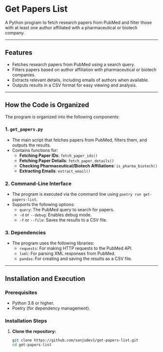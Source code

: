 # Get Papers List

A Python program to fetch research papers from PubMed and filter those with at least one author affiliated with a pharmaceutical or biotech company.

---

## **Features**

- Fetches research papers from PubMed using a search query.
- Filters papers based on author affiliation with pharmaceutical or biotech companies.
- Extracts relevant details, including emails of authors when available.
- Outputs results in a CSV format for easy viewing and analysis.

---

## **How the Code is Organized**

The program is organized into the following components:

### 1. **`get_papers.py`**
   - The main script that fetches papers from PubMed, filters them, and outputs the results.
   - Contains functions for:
     - **Fetching Paper IDs**: `fetch_paper_ids()`
     - **Fetching Paper Details**: `fetch_paper_details()`
     - **Checking Pharmaceutical/Biotech Affiliations**: `is_pharma_biotech()`
     - **Extracting Emails**: `extract_email()`

### 2. **Command-Line Interface**
   - The program is executed via the command line using `poetry run get-papers-list`.
   - Supports the following options:
     - `query`: The PubMed query to search for papers.
     - `-d` or `--debug`: Enables debug mode.
     - `-f` or `--file`: Saves the results to a CSV file.

### 3. **Dependencies**
   - The program uses the following libraries:
     - `requests`: For making HTTP requests to the PubMed API.
     - `lxml`: For parsing XML responses from PubMed.
     - `pandas`: For creating and saving the results as a CSV file.

---

## **Installation and Execution**

### **Prerequisites**
- Python 3.8 or higher.
- Poetry (for dependency management).

### **Installation Steps**
1. **Clone the repository:**
   ```bash
   git clone https://github.com/sanjudev1/get-papers-list.git
   cd get-papers-list
